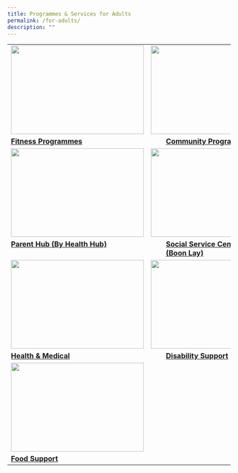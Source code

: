 ```yaml
---
title: Programmes & Services for Adults
permalink: /for-adults/
description: ""
---
```

<table>
	<tbody><tr>
		<td><img src="https://img.freepik.com/free-vector/happy-children-playing-different-sports_1308-128112.jpg?w=1060&amp;t=st=1691066427~exp=1691067027~hmac=032724fd878c16af6fa456c6cbca73bb2f6474a6332dc6a6c618b48373ea49ab" style="height:200px;width:300px"></td>
		<td><img src="https://img.freepik.com/free-vector/children-drawing-home-with-crayons_74855-5454.jpg?w=996&amp;t=st=1691066468~exp=1691067068~hmac=10abc3214a6c4813615b2b6d49f86e319f7d9b0a8e24b0035853640431b6735e" style="height:200px;width:220px"></td>
		<td><img src="https://img.freepik.com/premium-vector/happy-kids-boy-girl-mental-health-hand-drawn-illustration-white-background_644677-28.jpg?w=740" style="height:200px;width:300px"></td>
	</tr>
	<tr>
		<td><b><a href="/for-children/fitness">Fitness Programmes</a></b><br></td>
		<td><div style="position:relative;left:34px;"><b><a href="/for-children/community">Community Programmes</a></b><br></div></td>
		<td><b><a href="/for-children/mentalhealth"> Mental Health (Children)</a></b><br></td></tr>
<tr>
		<td><img src="https://www.healthhub.sg/sites/assets/Assets/Programs/parenting_portal/images/resources-thumb-1.png" style="height:200px;width:300px"></td>
		<td><img src="https://img.freepik.com/free-vector/charity-flat-color-illustration-with-young-volunteer-characters-caring-elderly-disabled-person-vector-illustration_1284-73382.jpg?w=1380&amp;t=st=1691066694~exp=1691067294~hmac=91aecb39ef15ae8ff04e3aca58cc8b5a3140560fe1dd4fd86c70941d6dd2515d" style="height:200px;width:220px"></td>
		<td><img src="https://supportgowhere.life.gov.sg/static/Financial-5d84d4c0.svg" style="height:200px;width:300px"></td>
	</tr>
<tr>
		<td><b><a href="https://www.healthhub.sg/programmes/183/parent-hub">Parent Hub (By Health Hub)</a></b><br><br></td> 
		<td><div style="position:relative;left:34px"><b><a href="/findaservice/ssc/">Social Service Centres (Boon Lay)</a></b><br></div></td>
		<td><b><a href="https://supportgowhere.life.gov.sg/categories/children-youth"> Financial Support/Schemes</a></b><br>
	</td></tr>
<tr>
		<td><img src="https://img.freepik.com/free-vector/flat-hand-drawn-patient-taking-medical-examination_52683-57829.jpg?w=996&amp;t=st=1691066904~exp=1691067504~hmac=18aa5190bf48471d779b17810c92b19f2f333107f93341a02dace8f7f6bdfe21" style="height:200px;width:300px"></td>
		<td><img src="https://img.freepik.com/free-vector/hand-drawn-people-with-disabilities-illustration_23-2149676516.jpg?w=996&amp;t=st=1691066934~exp=1691067534~hmac=a0e36298d71c833769fe2a9d5ce3d0e580314e10200caf2a1ae4718cceb165e3" style="height:200px;width:220px"></td>
		<td><img src="https://img.freepik.com/free-vector/beautiful-home_24877-50819.jpg?w=740&amp;t=st=1691066987~exp=1691067587~hmac=24ee1340e689ee13a51b1fa3ed206c9faf1c8134089ef88fcd9c7a70e4163d77" style="height:200px;width:300px"></td>
	</tr>
<tr>
		<td><b><a href="/findaservice/healthandmedical/">Health &amp; Medical</a></b><br></td>
		<td><div style="position:relative;left:34px;"><b><a href="/findaservice/disabilitysupport/">Disability Support</a></b><br></div></td>
		<td><b><a href="/findaservice/housingsupport/"> Housing Support</a></b><br>
			</td></tr>
	<tr>
		<td><img src="https://img.freepik.com/free-vector/hand-drawn-flat-design-food-bank-illustration_23-2149354223.jpg?w=740&amp;t=st=1691067066~exp=1691067666~hmac=757bb5fab11faa60b64e8806732ba7ce3ed8970c513e5665c2fc430164c9c414" style="height:200px;width:300px"></td>
	</tr><tr>
		<td><b><a href="/findaservice/foodsupport/">Food Support</a></b><br></td>
	</tr>			
</tbody></table>